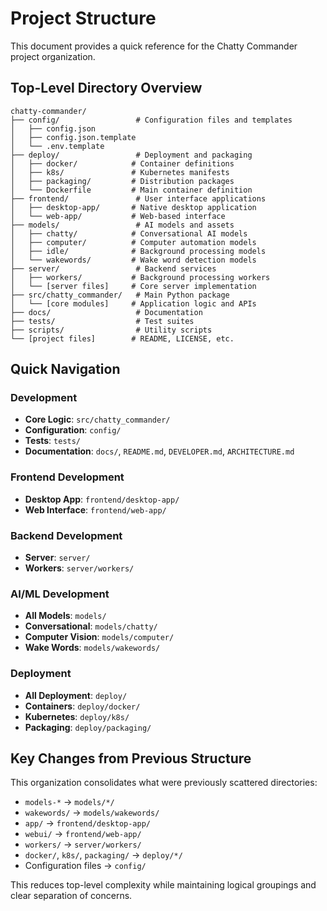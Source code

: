 # Project Structure

This document provides a quick reference for the Chatty Commander project organization.

## Top-Level Directory Overview

```
chatty-commander/
├── config/                 # Configuration files and templates
│   ├── config.json
│   ├── config.json.template
│   └── .env.template
├── deploy/                 # Deployment and packaging
│   ├── docker/            # Container definitions
│   ├── k8s/               # Kubernetes manifests
│   ├── packaging/         # Distribution packages
│   └── Dockerfile         # Main container definition
├── frontend/               # User interface applications
│   ├── desktop-app/       # Native desktop application
│   └── web-app/           # Web-based interface
├── models/                 # AI models and assets
│   ├── chatty/            # Conversational AI models
│   ├── computer/          # Computer automation models
│   ├── idle/              # Background processing models
│   └── wakewords/         # Wake word detection models
├── server/                 # Backend services
│   ├── workers/           # Background processing workers
│   └── [server files]     # Core server implementation
├── src/chatty_commander/   # Main Python package
│   └── [core modules]     # Application logic and APIs
├── docs/                   # Documentation
├── tests/                  # Test suites
├── scripts/                # Utility scripts
└── [project files]        # README, LICENSE, etc.
```

## Quick Navigation

### Development

- **Core Logic**: `src/chatty_commander/`
- **Configuration**: `config/`
- **Tests**: `tests/`
- **Documentation**: `docs/`, `README.md`, `DEVELOPER.md`, `ARCHITECTURE.md`

### Frontend Development

- **Desktop App**: `frontend/desktop-app/`
- **Web Interface**: `frontend/web-app/`

### Backend Development

- **Server**: `server/`
- **Workers**: `server/workers/`

### AI/ML Development

- **All Models**: `models/`
- **Conversational**: `models/chatty/`
- **Computer Vision**: `models/computer/`
- **Wake Words**: `models/wakewords/`

### Deployment

- **All Deployment**: `deploy/`
- **Containers**: `deploy/docker/`
- **Kubernetes**: `deploy/k8s/`
- **Packaging**: `deploy/packaging/`

## Key Changes from Previous Structure

This organization consolidates what were previously scattered directories:

- `models-*` → `models/*/`
- `wakewords/` → `models/wakewords/`
- `app/` → `frontend/desktop-app/`
- `webui/` → `frontend/web-app/`
- `workers/` → `server/workers/`
- `docker/`, `k8s/`, `packaging/` → `deploy/*/`
- Configuration files → `config/`

This reduces top-level complexity while maintaining logical groupings and clear separation of concerns.
